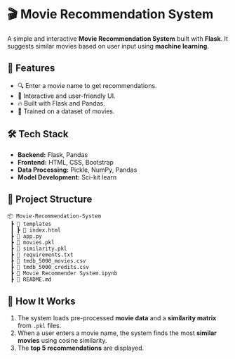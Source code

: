 # 🎬 Movie Recommendation System  

A simple and interactive **Movie Recommendation System** built with **Flask**. It suggests similar movies based on user input using **machine learning**.

## 🚀 Features  

- 🔍 Enter a movie name to get recommendations.  
- 🎨 Interactive and user-friendly UI.  
- 🔥 Built with Flask and Pandas.  
- 📜 Trained on a dataset of movies.  

## 🛠 Tech Stack  

- **Backend:** Flask, Pandas  
- **Frontend:** HTML, CSS, Bootstrap  
- **Data Processing:** Pickle, NumPy, Pandas
- **Model Development:** Sci-kit learn

## 📂 Project Structure  

```
📦 Movie-Recommendation-System   
 ┣ 📂 templates  
 ┃ ┣ 📜 index.html  
 ┣ 📜 app.py  
 ┣ 📜 movies.pkl  
 ┣ 📜 similarity.pkl  
 ┣ 📜 requirements.txt
 ┣ 📜 tmdb_5000_movies.csv
 ┣ 📜 tmdb_5000_credits.csv
 ┣ 📜 Movie Recommender System.ipynb
 ┣ 📜 README.md  
```

## 🎯 How It Works  

1. The system loads pre-processed **movie data** and a **similarity matrix** from `.pkl` files.  
2. When a user enters a movie name, the system finds the most **similar movies** using cosine similarity.  
3. The **top 5 recommendations** are displayed.  

